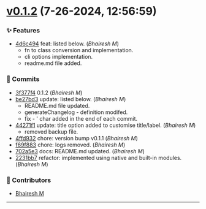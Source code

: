 # [v0.1.2](https://us-east-1.console.aws.amazon.com/codesuite/codecommit/repositories/generate-changelog.git/browse/refs/tags/v0.1.2?region=us-east-1) (7-26-2024, 12:56:59)

### ✨ Features
- [4d6c494](https://us-east-1.console.aws.amazon.com/codesuite/codecommit/repositories/generate-changelog.git/commit/4d6c494d868d254836bde11dabc5bd6cbeaae76f?region=us-east-1) feat: listed below. (_Bhairesh M_)
  - fn to class conversion and implementation.
  - cli options implementation.
  - readme.md file added.

### 📃 Commits
- [3f377f4](https://us-east-1.console.aws.amazon.com/codesuite/codecommit/repositories/generate-changelog.git/commit/3f377f4cb9414ed00178fe07869b35ce761dfbe3?region=us-east-1) 0.1.2 (_Bhairesh M_)
- [be27bd3](https://us-east-1.console.aws.amazon.com/codesuite/codecommit/repositories/generate-changelog.git/commit/be27bd3a8f6821e274bd316a5a76a098b1af65f7?region=us-east-1) update: listed below. (_Bhairesh M_)
  - README.md file updated.
  - generateChangelog   - definition modifed.
  - fix   - ' char added in the end of each commit.
- [44271f1](https://us-east-1.console.aws.amazon.com/codesuite/codecommit/repositories/generate-changelog.git/commit/44271f1297eefe4fd364c20cd4bc40fec685d304?region=us-east-1) update: title option added to customise title/label. (_Bhairesh M_)
  - removed backup file.
- [4ffd932](https://us-east-1.console.aws.amazon.com/codesuite/codecommit/repositories/generate-changelog.git/commit/4ffd932f6ec23277ad9db126add4d8aafbde9c54?region=us-east-1) chore: version bump v0.1.1 (_Bhairesh M_)
- [f69f883](https://us-east-1.console.aws.amazon.com/codesuite/codecommit/repositories/generate-changelog.git/commit/f69f8833c1e6ecef6f92c0bf927863c69c6e8e47?region=us-east-1) chore: logs removed. (_Bhairesh M_)
- [702a5e3](https://us-east-1.console.aws.amazon.com/codesuite/codecommit/repositories/generate-changelog.git/commit/702a5e317a7bb0431ceb1abb7be4c58a24c659f2?region=us-east-1) docs: README.md updated. (_Bhairesh M_)
- [2231bb7](https://us-east-1.console.aws.amazon.com/codesuite/codecommit/repositories/generate-changelog.git/commit/2231bb719fed3ef455b005ee39425f837b03806d?region=us-east-1) refactor: implemented using native and built-in modules. (_Bhairesh M_)

### 👥 Contributors
- [Bhairesh M](mailto:bhairesh@arithaconsulting.com)
***
